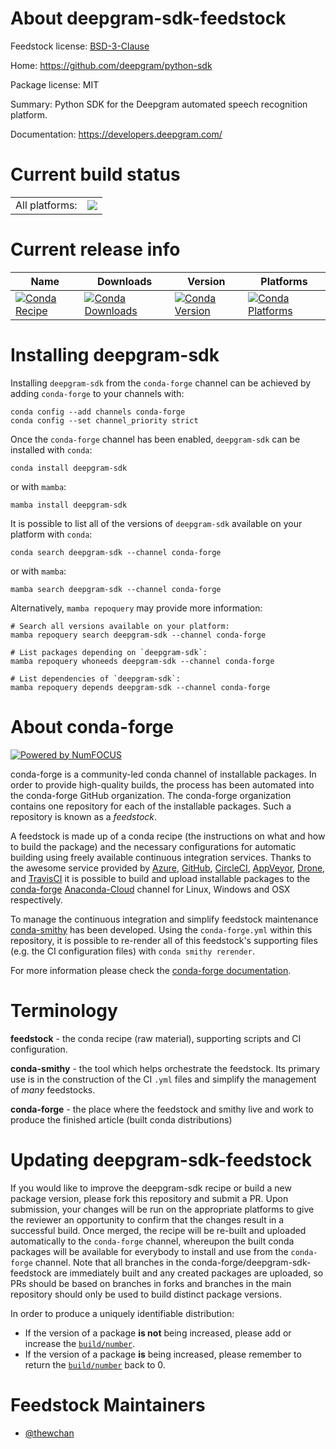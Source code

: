 About deepgram-sdk-feedstock
============================

Feedstock license: [BSD-3-Clause](https://github.com/conda-forge/deepgram-sdk-feedstock/blob/main/LICENSE.txt)

Home: https://github.com/deepgram/python-sdk

Package license: MIT

Summary: Python SDK for the Deepgram automated speech recognition platform.

Documentation: https://developers.deepgram.com/

Current build status
====================


<table><tr><td>All platforms:</td>
    <td>
      <a href="https://dev.azure.com/conda-forge/feedstock-builds/_build/latest?definitionId=17274&branchName=main">
        <img src="https://dev.azure.com/conda-forge/feedstock-builds/_apis/build/status/deepgram-sdk-feedstock?branchName=main">
      </a>
    </td>
  </tr>
</table>

Current release info
====================

| Name | Downloads | Version | Platforms |
| --- | --- | --- | --- |
| [![Conda Recipe](https://img.shields.io/badge/recipe-deepgram--sdk-green.svg)](https://anaconda.org/conda-forge/deepgram-sdk) | [![Conda Downloads](https://img.shields.io/conda/dn/conda-forge/deepgram-sdk.svg)](https://anaconda.org/conda-forge/deepgram-sdk) | [![Conda Version](https://img.shields.io/conda/vn/conda-forge/deepgram-sdk.svg)](https://anaconda.org/conda-forge/deepgram-sdk) | [![Conda Platforms](https://img.shields.io/conda/pn/conda-forge/deepgram-sdk.svg)](https://anaconda.org/conda-forge/deepgram-sdk) |

Installing deepgram-sdk
=======================

Installing `deepgram-sdk` from the `conda-forge` channel can be achieved by adding `conda-forge` to your channels with:

```
conda config --add channels conda-forge
conda config --set channel_priority strict
```

Once the `conda-forge` channel has been enabled, `deepgram-sdk` can be installed with `conda`:

```
conda install deepgram-sdk
```

or with `mamba`:

```
mamba install deepgram-sdk
```

It is possible to list all of the versions of `deepgram-sdk` available on your platform with `conda`:

```
conda search deepgram-sdk --channel conda-forge
```

or with `mamba`:

```
mamba search deepgram-sdk --channel conda-forge
```

Alternatively, `mamba repoquery` may provide more information:

```
# Search all versions available on your platform:
mamba repoquery search deepgram-sdk --channel conda-forge

# List packages depending on `deepgram-sdk`:
mamba repoquery whoneeds deepgram-sdk --channel conda-forge

# List dependencies of `deepgram-sdk`:
mamba repoquery depends deepgram-sdk --channel conda-forge
```


About conda-forge
=================

[![Powered by
NumFOCUS](https://img.shields.io/badge/powered%20by-NumFOCUS-orange.svg?style=flat&colorA=E1523D&colorB=007D8A)](https://numfocus.org)

conda-forge is a community-led conda channel of installable packages.
In order to provide high-quality builds, the process has been automated into the
conda-forge GitHub organization. The conda-forge organization contains one repository
for each of the installable packages. Such a repository is known as a *feedstock*.

A feedstock is made up of a conda recipe (the instructions on what and how to build
the package) and the necessary configurations for automatic building using freely
available continuous integration services. Thanks to the awesome service provided by
[Azure](https://azure.microsoft.com/en-us/services/devops/), [GitHub](https://github.com/),
[CircleCI](https://circleci.com/), [AppVeyor](https://www.appveyor.com/),
[Drone](https://cloud.drone.io/welcome), and [TravisCI](https://travis-ci.com/)
it is possible to build and upload installable packages to the
[conda-forge](https://anaconda.org/conda-forge) [Anaconda-Cloud](https://anaconda.org/)
channel for Linux, Windows and OSX respectively.

To manage the continuous integration and simplify feedstock maintenance
[conda-smithy](https://github.com/conda-forge/conda-smithy) has been developed.
Using the ``conda-forge.yml`` within this repository, it is possible to re-render all of
this feedstock's supporting files (e.g. the CI configuration files) with ``conda smithy rerender``.

For more information please check the [conda-forge documentation](https://conda-forge.org/docs/).

Terminology
===========

**feedstock** - the conda recipe (raw material), supporting scripts and CI configuration.

**conda-smithy** - the tool which helps orchestrate the feedstock.
                   Its primary use is in the construction of the CI ``.yml`` files
                   and simplify the management of *many* feedstocks.

**conda-forge** - the place where the feedstock and smithy live and work to
                  produce the finished article (built conda distributions)


Updating deepgram-sdk-feedstock
===============================

If you would like to improve the deepgram-sdk recipe or build a new
package version, please fork this repository and submit a PR. Upon submission,
your changes will be run on the appropriate platforms to give the reviewer an
opportunity to confirm that the changes result in a successful build. Once
merged, the recipe will be re-built and uploaded automatically to the
`conda-forge` channel, whereupon the built conda packages will be available for
everybody to install and use from the `conda-forge` channel.
Note that all branches in the conda-forge/deepgram-sdk-feedstock are
immediately built and any created packages are uploaded, so PRs should be based
on branches in forks and branches in the main repository should only be used to
build distinct package versions.

In order to produce a uniquely identifiable distribution:
 * If the version of a package **is not** being increased, please add or increase
   the [``build/number``](https://docs.conda.io/projects/conda-build/en/latest/resources/define-metadata.html#build-number-and-string).
 * If the version of a package **is** being increased, please remember to return
   the [``build/number``](https://docs.conda.io/projects/conda-build/en/latest/resources/define-metadata.html#build-number-and-string)
   back to 0.

Feedstock Maintainers
=====================

* [@thewchan](https://github.com/thewchan/)

